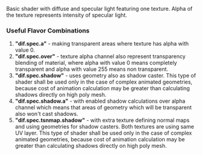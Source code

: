 Basic shader with diffuse and specular light featuring one texture. Alpha of the texture represents intensity of specular light.


### Useful Flavor Combinations

1. **"dif.spec.a"** - making transparent areas where texture has alpha with value 0.
2. **"dif.spec.over"** - texture alpha channel also represent transparency blending of material, where alpha with value 0 means completely transparent and alpha with value 255 means non transparent.
3. **"dif.spec.shadow"** - uses geometry also as shadow caster. This type of shader shall be used only in the case of complex animated geometries, because cost of animation calculation may be greater than calculating shadows directly on high poly mesh.
4. **"dif.spec.shadow.a"** - with enabled shadow calculations over alpha channel which means that areas of geometry which will be transparent also won't cast shadows.
5. **"dif.spec.tsnmap.shadow"** - with extra texture defining normal maps and using geometries for shadow casters. Both textures are using same UV layer. This type of shader shall be used only in the case of complex animated geometries, because cost of animation calculation may be greater than calculating shadows directly on high poly mesh.